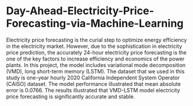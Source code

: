 # Day-Ahead-Electricity-Price-Forecasting-via-Machine-Learning

Electricity price forecasting is the curial step to optimize energy efficiency in the electricity market. However, due to the sophistication in electricity price prediction, the accurately 24-hour electricity price forecasting is the one of the key factors to increase efficiency and economics of the power plants. In this project, the model includes variational mode decomposition (VMD), long short-term memory (LSTM). The dataset that we used in this study is one-year hourly 2020 California Independent System Operator (CAISO) dataset. The model performance illustrated that mean absolute error is 0.0766. The results illustrated that VMD-LSTM model electricity price forecasting is significantly accurate and stable. 
